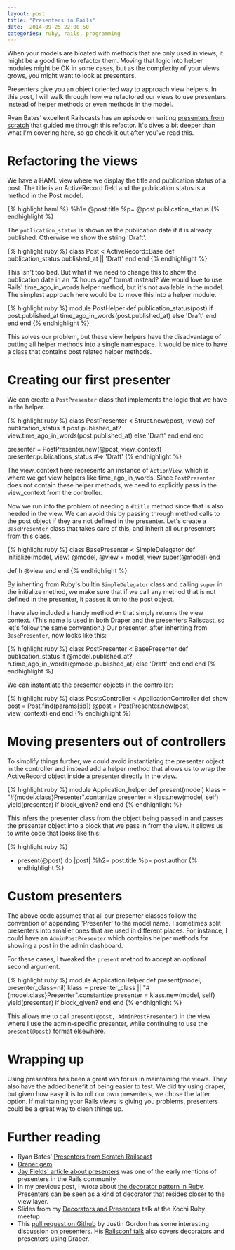 ```yaml
---
layout: post
title: "Presenters in Rails"
date:  2014-09-25 22:00:50
categories: ruby, rails, programming
---
```


When your models are bloated with methods that are only used in views, it might be a good time to refactor them. Moving that logic into helper modules might be OK in some cases, but as the complexity of your views grows, you might want to look at presenters.

Presenters give you an object oriented way to approach view helpers. In this post, I will walk through how we refactored our views to use presenters instead of helper methods or even methods in the model.

Ryan Bates' excellent Railscasts has an episode on writing [presenters from scratch](http://railscasts.com/episodes/287-presenters-from-scratch) that guided me through this refactor. It's dives a bit deeper than what I'm covering here, so go check it out after you've read this.

# Refactoring the views

We have a HAML view where we display the title and publication status of a post. The title is an ActiveRecord field and the publication status is a method in the Post model.

{% highlight haml %}
%h1= @post.title
%p= @post.publication_status
{% endhighlight %}

The `publication_status` is shown as the publication date if it is already published. Otherwise we show the string 'Draft'.

{% highlight ruby %}
class Post < ActiveRecord::Base
  def publication_status
    published_at || 'Draft'
  end
end
{% endhighlight %}

This isn't too bad. But what if we need to change this to show the publication date in an "X hours ago" format instead? We would love to use Rails' time_ago_in_words helper method, but it's not available in the model. The simplest approach here would be to move this into a helper module.

{% highlight ruby %}
module PostHelper
  def publication_status(post)
    if post.published_at
      time_ago_in_words(post.published_at)
    else
      'Draft'
    end
  end
end
{% endhighlight %}

This solves our problem, but these view helpers have the disadvantage of putting all helper methods into a single namespace. It would be nice to have a class that contains post related helper methods.

# Creating our first presenter

We can create a `PostPresenter` class that implements the logic that we have in the helper.

{% highlight ruby %}
class PostPresenter < Struct.new(:post, :view)
  def publication_status
    if post.published_at?
      view.time_ago_in_words(post.published_at)
    else
      'Draft'
    end
  end
end

presenter = PostPresenter.new(@post, view_context)
presenter.publications_status  #=> 'Draft'
{% endhighlight %}

The view_context here represents an instance of `ActionView`, which is where we get view helpers like time_ago_in_words. Since `PostPresenter` does not contain these helper methods, we need to explicitly pass in the view_context from the controller.

Now we run into the problem of needing a `#title` method since that is also needed in the view. We can avoid this by passing through method calls to the post object if they are not defined in the presenter. Let's create a `BasePresenter` class that takes care of this, and inherit all our presenters from this class.

{% highlight ruby %}
class BasePresenter < SimpleDelegator
  def initialize(model, view)
    @model, @view = model, view
    super(@model)
  end

  def h
    @view
  end
end
{% endhighlight %}

By inheriting from Ruby's builtin `SimpleDelegator` class and calling `super` in the initialize method, we make sure that if we call any method that is not defined in the presenter, it passes it on to the post object.

I have also included a handy method `#h` that simply returns the view context. (This name is used in both Draper and the presenters Railscast, so let's follow the same convention.) Our presenter, after inheriting from `BasePresenter`, now looks like this:

{% highlight ruby %}
class PostPresenter < BasePresenter
  def publication_status
    if @model.published_at?
        h.time_ago_in_words(@model.published_at)
    else
      'Draft'
    end
  end
end
{% endhighlight %}

We can instantiate the presenter objects in the controller:

{% highlight ruby %}
class PostsController < ApplicationController
  def show
    post = Post.find(params[:id])
    @post = PostPresenter.new(post, view_context)
  end
end
{% endhighlight %}

# Moving presenters out of controllers

To simplify things further, we could avoid instantiating the presenter object in the controller and instead add a helper method that allows us to wrap the ActiveRecord object inside a presenter directly in the view.

{% highlight ruby %}
module Application_helper
  def present(model)
    klass = "#{model.class}Presenter".contantize
    presenter = klass.new(model, self)
    yield(presenter) if block_given?
  end
end
{% endhighlight %}

This infers the presenter class from the object being passed in and passes the presenter object into a block that we pass in from the view. It allows us to write code that looks like this:

{% highlight ruby %}
- present(@post) do |post|
  %h2= post.title
  %p= post.author
{% endhighlight %}

# Custom presenters

The above code assumes that all our presenter classes follow the convention of appending 'Presenter' to the model name. I sometimes split presenters into smaller ones that are used in different places. For instance, I could have an `AdminPostPresenter` which contains helper methods for showing a post in the admin dashboard.

For these cases, I tweaked the `present` method to accept an optional second argument.

{% highlight ruby %}
module ApplicationHelper
  def present(model, presenter_class=nil)
    klass = presenter_class || "#{model.class}Presenter".constantize
    presenter = klass.new(model, self)
    yield(presenter) if block_given?
  end
end
{% endhighlight %}

This allows me to call `present(@post, AdminPostPresenter)` in the view where I use the admin-specific presenter, while continuing to use the `present(@post)` format elsewhere.

# Wrapping up

Using presenters has been a great win for us in maintaining the views. They also have the added benefit of being easier to test. We did try using draper, but given how easy it is to roll our own presenters, we chose the latter option. If maintaining your Rails views is giving you problems, presenters could be a great way to clean things up.

# Further reading

* Ryan Bates' [Presenters from Scratch Railscast](http://railscasts.com/episodes/287-presenters-from-scratch)
* [Draper gem](https://github.com/drapergem/draper)
* [Jay Fields' article about presenters](blog.jayfields.com/2007/03/rails-presenter-pattern.html) was one of the early mentions of presenters in the Rails community
* In my previous post, I wrote about [the decorator pattern in Ruby](/posts/ruby-decorators/). Presenters can be seen as a kind of decorator that resides closer to the view layer.
* Slides from my [Decorators and Presenters](/slides/decorator-pattern/) talk at the Kochi Ruby meetup
* This [pull request on Github](https://github.com/justin808/fat-code-refactoring-techniques/pull/11) by Justin Gordon has some interesting discussion on presenters. His [Railsconf talk](https://www.youtube.com/watch?v=bHpVdOzrvkE) also covers decorators and presenters using Draper.
